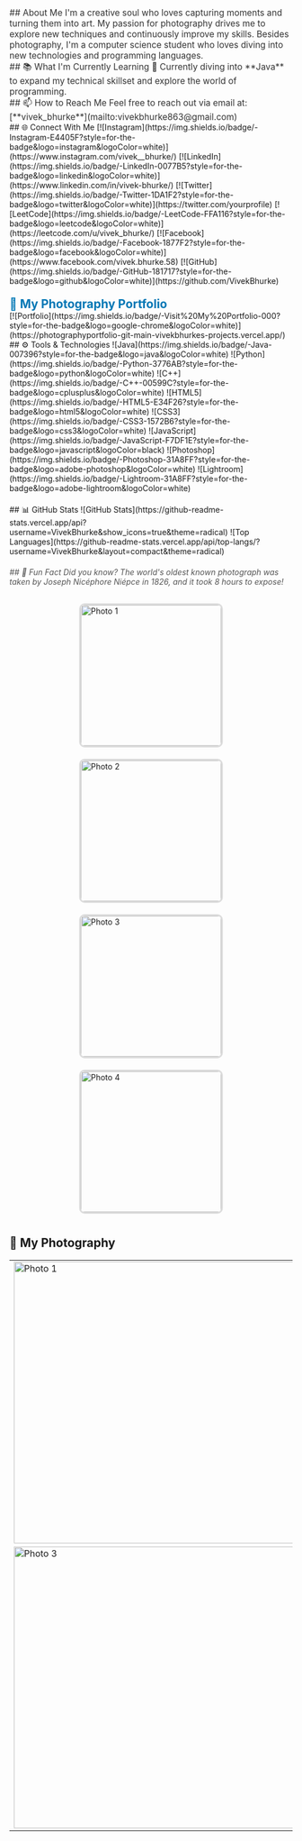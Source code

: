 <style>
  .section-title {
    font-size: 1.5em;
    font-weight: bold;
    margin-top: 20px;
    color: #0077B5;
  }
  .content {
    font-size: 1.1em;
    color: #333;
  }
  .photo-gallery {
    display: flex;
    flex-wrap: wrap;
    justify-content: center;
    margin-top: 20px;
  }
  .photo-gallery img {
    width: 250px;
    margin: 10px;
    border: 3px solid #ddd;
    border-radius: 10px;
  }
  .contact-links a {
    display: inline-block;
    margin: 5px;
  }
  .skills {
    display: flex;
    flex-wrap: wrap;
    justify-content: center;
  }
  .skills img {
    margin: 5px;
  }
  .github-stats {
    display: flex;
    justify-content: center;
    margin-top: 20px;
  }
  .fun-fact {
    font-style: italic;
    margin-top: 20px;
    color: #555;
  }
</style>

<div class="content">
  ## About Me
  I'm a creative soul who loves capturing moments and turning them into art. My passion for photography drives me to explore new techniques and continuously improve my skills. Besides photography, I'm a computer science student who loves diving into new technologies and programming languages.
</div>

<div class="content">
  ## 📚 What I'm Currently Learning
  🌱 Currently diving into **Java** to expand my technical skillset and explore the world of programming.
</div>

<div class="content">
  ## 📫 How to Reach Me
  Feel free to reach out via email at: [**vivek_bhurke**](mailto:vivekbhurke863@gmail.com)
</div>

<div class="contact-links">
  ## 🌐 Connect With Me
  [![Instagram](https://img.shields.io/badge/-Instagram-E4405F?style=for-the-badge&logo=instagram&logoColor=white)](https://www.instagram.com/vivek__bhurke/)
  [![LinkedIn](https://img.shields.io/badge/-LinkedIn-0077B5?style=for-the-badge&logo=linkedin&logoColor=white)](https://www.linkedin.com/in/vivek-bhurke/)
  [![Twitter](https://img.shields.io/badge/-Twitter-1DA1F2?style=for-the-badge&logo=twitter&logoColor=white)](https://twitter.com/yourprofile)
  [![LeetCode](https://img.shields.io/badge/-LeetCode-FFA116?style=for-the-badge&logo=leetcode&logoColor=white)](https://leetcode.com/u/vivek_bhurke/)
  [![Facebook](https://img.shields.io/badge/-Facebook-1877F2?style=for-the-badge&logo=facebook&logoColor=white)](https://www.facebook.com/vivek.bhurke.58)
  [![GitHub](https://img.shields.io/badge/-GitHub-181717?style=for-the-badge&logo=github&logoColor=white)](https://github.com/VivekBhurke)
</div>

<div class="section-title">🎨 My Photography Portfolio</div>
[![Portfolio](https://img.shields.io/badge/-Visit%20My%20Portfolio-000?style=for-the-badge&logo=google-chrome&logoColor=white)](https://photographyportfolio-git-main-vivekbhurkes-projects.vercel.app/)

<div class="skills">
  ## ⚙️ Tools & Technologies
  ![Java](https://img.shields.io/badge/-Java-007396?style=for-the-badge&logo=java&logoColor=white)
  ![Python](https://img.shields.io/badge/-Python-3776AB?style=for-the-badge&logo=python&logoColor=white)
  ![C++](https://img.shields.io/badge/-C++-00599C?style=for-the-badge&logo=cplusplus&logoColor=white)
  ![HTML5](https://img.shields.io/badge/-HTML5-E34F26?style=for-the-badge&logo=html5&logoColor=white)
  ![CSS3](https://img.shields.io/badge/-CSS3-1572B6?style=for-the-badge&logo=css3&logoColor=white)
  ![JavaScript](https://img.shields.io/badge/-JavaScript-F7DF1E?style=for-the-badge&logo=javascript&logoColor=black)
  ![Photoshop](https://img.shields.io/badge/-Photoshop-31A8FF?style=for-the-badge&logo=adobe-photoshop&logoColor=white)
  ![Lightroom](https://img.shields.io/badge/-Lightroom-31A8FF?style=for-the-badge&logo=adobe-lightroom&logoColor=white)
</div>

<div class="github-stats">
  ## 📊 GitHub Stats
  ![GitHub Stats](https://github-readme-stats.vercel.app/api?username=VivekBhurke&show_icons=true&theme=radical)
  ![Top Languages](https://github-readme-stats.vercel.app/api/top-langs/?username=VivekBhurke&layout=compact&theme=radical)
</div>

<div class="fun-fact">
  ## 🎉 Fun Fact
  Did you know? The world's oldest known photograph was taken by Joseph Nicéphore Niépce in 1826, and it took 8 hours to expose!
</div>

<div class="photo-gallery">
  <img src="https://photographyportfolio-git-main-vivekbhurkes-projects.vercel.app/dist/photographs/Bird.jpg" alt="Photo 1">
  <img src="https://photographyportfolio-git-main-vivekbhurkes-projects.vercel.app/dist/photographs/BWrain.jpg" alt="Photo 2">
  <img src="https://photographyportfolio-git-main-vivekbhurkes-projects.vercel.app/dist/photographs/Tap.jpg" alt="Photo 3">
  <img src="https://photographyportfolio-git-main-vivekbhurkes-projects.vercel.app/dist/photographs/School.jpg" alt="Photo 4">
</div>

## 📸 My Photography
<table>
  <tr>
    <td><img src="https://photographyportfolio-git-main-vivekbhurkes-projects.vercel.app/dist/photographs/Bird.jpg" width="500" alt="Photo 1"></td>
    <td><img src="https://photographyportfolio-git-main-vivekbhurkes-projects.vercel.app/dist/photographs/BWrain.jpg" width="500" alt="Photo 2"></td>
  </tr>
  <tr>
    <td><img src="https://photographyportfolio-git-main-vivekbhurkes-projects.vercel.app/dist/photographs/Tap.jpg" width="500" alt="Photo 3"></td>
    <td><img src="https://photographyportfolio-git-main-vivekbhurkes-projects.vercel.app/dist/photographs/School.jpg" width="500" alt="Photo 4"></td>
  </tr>
</table>

